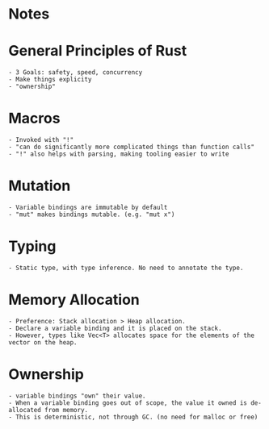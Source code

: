 # Notes

# General Principles of Rust
    - 3 Goals: safety, speed, concurrency
    - Make things explicity
    - "ownership"

# Macros
    - Invoked with "!"
    - "can do significantly more complicated things than function calls"
    - "!" also helps with parsing, making tooling easier to write

# Mutation
    - Variable bindings are immutable by default
    - "mut" makes bindings mutable. (e.g. "mut x")

# Typing
    - Static type, with type inference. No need to annotate the type.

# Memory Allocation
    - Preference: Stack allocation > Heap allocation.
    - Declare a variable binding and it is placed on the stack.
    - However, types like Vec<T> allocates space for the elements of the vector on the heap.

# Ownership
    - variable bindings "own" their value.
    - When a variable binding goes out of scope, the value it owned is de-allocated from memory.
    - This is deterministic, not through GC. (no need for malloc or free)
